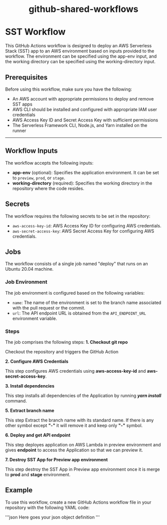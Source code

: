 <h1 align="center">github-shared-workflows</h1>

# SST Workflow
This GitHub Actions workflow is designed to deploy an AWS Serverless Stack (SST) app to an AWS environment based on inputs provided to the workflow. The environment can be specified using the app-env input, and the working directory can be specified using the working-directory input.

## Prerequisites

Before using this workflow, make sure you have the following:

- An AWS account with appropriate permissions to deploy and remove SST apps
- AWS CLI should be installed and configured with appropriate IAM user credentials
- AWS Access Key ID and Secret Access Key with sufficient permissions
- The Serverless Framework CLI, Node.js, and Yarn installed on the runner


---
## Workflow Inputs

The workflow accepts the following inputs:

- __app-env__ (optional): Specifies the application environment. It can be set to `preview`, `prod`, or `stage`.
- __working-directory__ (required): Specifies the working directory in the repository where the code resides.

## Secrets

The workflow requires the following secrets to be set in the repository:

- `aws-access-key-id`: AWS Access Key ID for configuring AWS credentials.
- `aws-secret-access-key`: AWS Secret Access Key for configuring AWS credentials.

## Jobs

The workflow consists of a single job named "deploy" that runs on an Ubuntu 20.04 machine.

### Job Environment

The job environment is configured based on the following variables:

- `name`: The name of the environment is set to the branch name associated with the pull request or the commit.
- `url`: The API endpoint URL is obtained from the `API_ENDPOINT_URL` environment variable.

### Steps

The job comprises the following steps:
__1. Checkout git repo__  

Checkout the repository and triggers the GitHub Action  

__2. Configure AWS Credentials__  

This step configures AWS credentials using __aws-access-key-id__ and __aws-secret-access-key__.  

__3. Install dependencies__  

This step installs all dependencies of the Application by running ___yarn install___ command.  

__5. Extract branch name__  

This step Extract the branch name with its standard name. If there is any other symbol except __"-"__ it will remove it and keep only __"-"__ symbol.  

__6. Deploy and get API endpoint__  

This step deployes application on AWS Lambda in preview environment and gives __endpoint__ to access the Application so that we can preview it.  

__7. Destroy SST App for Preview app environment__  

This step destroy the SST App in Preview app environment once it is merge to __prod__ and __stage__ environment.

## Example

To use this workflow, create a new GitHub Actions workflow file in your repository with the following YAML code:

'''json
Here goes your json object definition
'''








